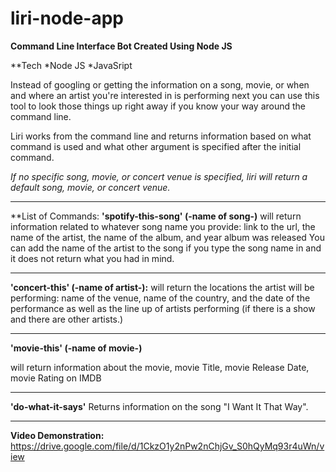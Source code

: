 # liri-node-app
**Command Line Interface Bot Created Using Node JS**

**Tech
*Node JS
*JavaSript

Instead of googling or getting the information on a song, movie, or when and where an artist you're interested in is performing next you can use this tool to look those things up right away if you know your way around the command line.

Liri works from the command line and returns information based on what command is used and what other argument is specified after the initial command. 


*If no specific song, movie, or concert venue is specified, liri will return a default song, movie, or concert venue.* 
**************************************
**List of Commands:
**'spotify-this-song' (-name of song-)**
will return information related to whatever song name you provide:
link to the url,
the name of the artist,
the name of the album,
and year album was released
You can add the name of the artist to the song if you type the song name in and it does not return what you had in mind.
**************************************
**'concert-this' (-name of artist-):**
will return the locations the artist will be performing:
name of the venue,
name of the country,
and the date of the performance
as well as the line up of artists performing (if there is a show and there are other artists.)
**************************************
**'movie-this' (-name of movie-)**

will return information about the movie,
movie Title,
movie Release Date,
movie Rating on IMDB

**************************************
**'do-what-it-says'**
Returns information on the song "I Want It That Way".
**************************************

**Video Demonstration:** https://drive.google.com/file/d/1CkzO1y2nPw2nChjGv_S0hQyMq93r4uWn/view



